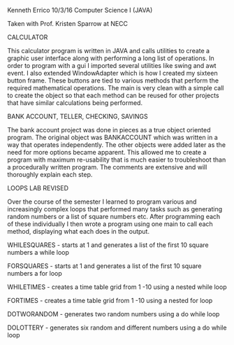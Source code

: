 Kenneth Errico
10/3/16
Computer Science I (JAVA)

Taken with Prof. Kristen Sparrow at NECC 



CALCULATOR

This calculator program is written in JAVA and calls utilities to create a graphic user interface 
along with performing a long list of operations. In order to program with a gui I imported several 
utilities like swing and awt event. I also extended WindowAdapter which is how I created my 
sixteen button frame. These buttons are tied to various methods that perform the required 
mathematical operations. The main is very clean with a simple call to create the object so 
that each method can be reused for other projects that have similar calculations being performed.




BANK ACCOUNT, TELLER, CHECKING, SAVINGS

The bank account project was done in pieces as a true object oriented program. The original
object was BANKACCOUNT which was written in a way that operates independently.
The other objects were added later as the need for more options became apparent. 
This allowed me to create a program with maximum re-usability that is much easier
to troubleshoot than a procedurally written program. The comments are extensive and 
will thoroughly explain each step.




LOOPS LAB REVISED

Over the course of the semester I learned to program various and increasingly complex
loops that performed many tasks such as generating random numbers or a list of square 
numbers etc. After programming each of these individually I then wrote a program using 
one main to call each method, displaying what each does in the output.

WHILESQUARES - starts at 1 and generates a list of the first 10 square numbers a while loop

FORSQUARES   - starts at 1 and generates a list of the first 10 square numbers a for loop

WHILETIMES   - creates a time table grid from 1 -10 using a nested while loop

FORTIMES     - creates a time table grid from 1 -10 using a nested for loop

DOTWORANDOM  - generates two random numbers using a do while loop

DOLOTTERY    - generates six random and different numbers using a do while loop
